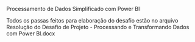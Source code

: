 Processamento de Dados Simplificado com Power BI

Todos os passas feitos para elaboração do desafio estão no arquivo Resolução do Desafio de Projeto - Processando e Transformando Dados com Power BI.docx
